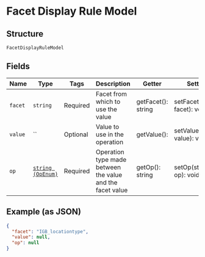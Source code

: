 
# Facet Display Rule Model

## Structure

`FacetDisplayRuleModel`

## Fields

| Name | Type | Tags | Description | Getter | Setter |
|  --- | --- | --- | --- | --- | --- |
| `facet` | `string` | Required | Facet from which to use the value | getFacet(): string | setFacet(string facet): void |
| `value` | `` | Optional | Value to use in the operation | getValue(): | setValue( value): void |
| `op` | [`string (OpEnum)`](../../doc/models/op-enum.md) | Required | Operation type made between the value and the facet value | getOp(): string | setOp(string op): void |

## Example (as JSON)

```json
{
  "facet": "IGB_locationtype",
  "value": null,
  "op": null
}
```

